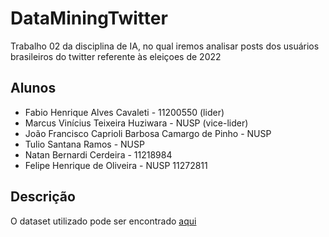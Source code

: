 # DataMiningTwitter
Trabalho 02 da disciplina de IA, no qual iremos analisar posts dos usuários brasileiros do twitter referente às eleiçoes de 2022

## Alunos
- Fabio Henrique Alves Cavaleti - 11200550 (lider)
- Marcus Vinícius Teixeira Huziwara - NUSP (vice-lider)
- João Francisco Caprioli Barbosa Camargo de Pinho - NUSP
- Tulio Santana Ramos - NUSP
- Natan Bernardi Cerdeira - 11218984
- Felipe Henrique de Oliveira - NUSP 11272811


## Descrição
O dataset utilizado pode ser encontrado [aqui](https://www.kaggle.com/datasets/eduardojoslunelli/brazil-elections-2022-twitter?resource=download)
